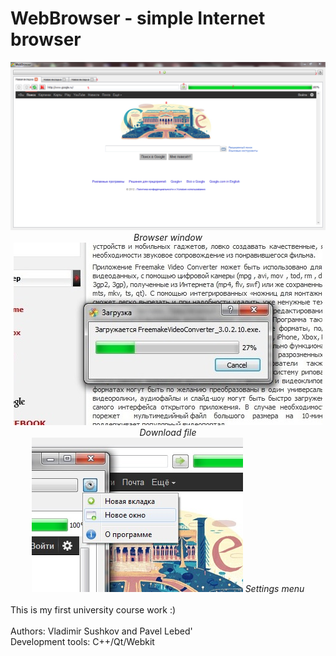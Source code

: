 # WebBrowser - simple Internet browser
<div align="center">
    <img src="screenshots/screen_1.png">
    <i>Browser window</i><br>
    <img src="screenshots/screen_2.jpg">
    <i>Download file</i><br>
    <img src="screenshots/screen_3.jpg">
    <i>Settings menu</i>
</div>
<br>
This is my first university course work :)<br><br>
Authors: Vladimir Sushkov and Pavel Lebed'<br>
Development tools: C++/Qt/Webkit
